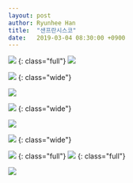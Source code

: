 ```yaml
---
layout: post
author: Ryunhee Han
title:  "샌프란시스코"
date:   2019-03-04 08:30:00 +0900
---
```



![](https://farm8.staticflickr.com/7829/47272693151_c8f96e4565_o.jpg)
{: class="full"}
![](https://farm8.staticflickr.com/7829/33396971478_1ab6dc4997_o.jpg)

![](https://farm8.staticflickr.com/7909/33396969928_c02c1208c3_k.jpg)
{: class="wide"}

![](https://farm8.staticflickr.com/7920/47272692801_b525a9ab61_o.jpg)

![](https://farm8.staticflickr.com/7900/47272692331_ed496728d3_o.jpg)
{: class="wide"}

![](https://farm8.staticflickr.com/7880/47272692541_b9243d2823_o.jpg)

![](https://farm8.staticflickr.com/7829/33396970238_6ae2b3d2fa_o.jpg)
{: class="wide"}

![](https://farm8.staticflickr.com/7838/47272691961_58e3f3777d_h.jpg)
{: class="full"}
![](https://farm8.staticflickr.com/7804/33396969008_66c69a8444_k.jpg)
{: class="full"}

![](https://farm8.staticflickr.com/7915/33396968368_fba6c9c1dd_o.jpg)